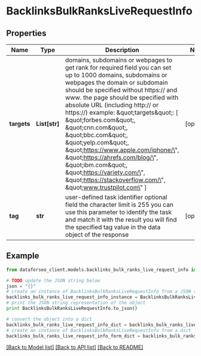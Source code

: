 # BacklinksBulkRanksLiveRequestInfo


## Properties

Name | Type | Description | Notes
------------ | ------------- | ------------- | -------------
**targets** | **List[str]** | domains, subdomains or webpages to get rank for required field you can set up to 1000 domains, subdomains or webpages the domain or subdomain should be specified without https:// and www. the page should be specified with absolute URL (including http:// or https://) example: \&quot;targets\&quot;: [   \&quot;forbes.com\&quot;,   \&quot;cnn.com\&quot;,   \&quot;bbc.com\&quot;,   \&quot;yelp.com\&quot;,   \&quot;https://www.apple.com/iphone/\&quot;,   \&quot;https://ahrefs.com/blog/\&quot;,   \&quot;ibm.com\&quot;,   \&quot;https://variety.com/\&quot;,   \&quot;https://stackoverflow.com/\&quot;,   \&quot;www.trustpilot.com\&quot; ] | [optional] 
**tag** | **str** | user-defined task identifier optional field the character limit is 255 you can use this parameter to identify the task and match it with the result you will find the specified tag value in the data object of the response | [optional] 

## Example

```python
from dataforseo_client.models.backlinks_bulk_ranks_live_request_info import BacklinksBulkRanksLiveRequestInfo

# TODO update the JSON string below
json = "{}"
# create an instance of BacklinksBulkRanksLiveRequestInfo from a JSON string
backlinks_bulk_ranks_live_request_info_instance = BacklinksBulkRanksLiveRequestInfo.from_json(json)
# print the JSON string representation of the object
print BacklinksBulkRanksLiveRequestInfo.to_json()

# convert the object into a dict
backlinks_bulk_ranks_live_request_info_dict = backlinks_bulk_ranks_live_request_info_instance.to_dict()
# create an instance of BacklinksBulkRanksLiveRequestInfo from a dict
backlinks_bulk_ranks_live_request_info_form_dict = backlinks_bulk_ranks_live_request_info.from_dict(backlinks_bulk_ranks_live_request_info_dict)
```
[[Back to Model list]](../README.md#documentation-for-models) [[Back to API list]](../README.md#documentation-for-api-endpoints) [[Back to README]](../README.md)


